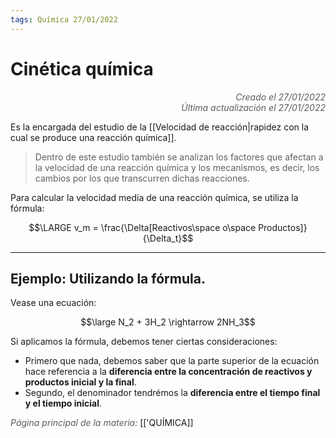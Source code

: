 ```yaml
---
tags: Química 27/01/2022
---
```


# Cinética química
<div style="text-align: right; opacity: 0.7; font-style: italic;">Creado el 27/01/2022</div>
<div style="text-align: right; opacity: 0.7; font-style: italic;">Última actualización el 27/01/2022</div>

Es la encargada del estudio de la [[Velocidad de reacción|rapidez con la cual se produce una reacción química]].

> Dentro de este estudio también se analizan los factores que afectan a la velocidad de una reacción química y los mecanismos, es decir, los cambios por los que transcurren dichas reacciones.

Para calcular la velocidad media de una reacción química, se utiliza la fórmula:

$$\LARGE v_m = \frac{\Delta[Reactivos\space o\space Productos]}{\Delta_t}$$

---

## Ejemplo: Utilizando la fórmula.

Vease una ecuación:

$$\large N_2 + 3H_2 \rightarrow 2NH_3$$

Si aplicamos la fórmula, debemos tener ciertas consideraciones:

- Primero que nada, debemos saber que la parte superior de la ecuación hace referencia a la **diferencia entre la concentración de reactivos y productos inicial y la final**.
- Segundo, el denominador tendrémos la **diferencia entre el tiempo final y el tiempo inicial**.

<span style="opacity: 0.7; font-style: italic;">Página principal de la materia:</span> [['QUÍMICA]]